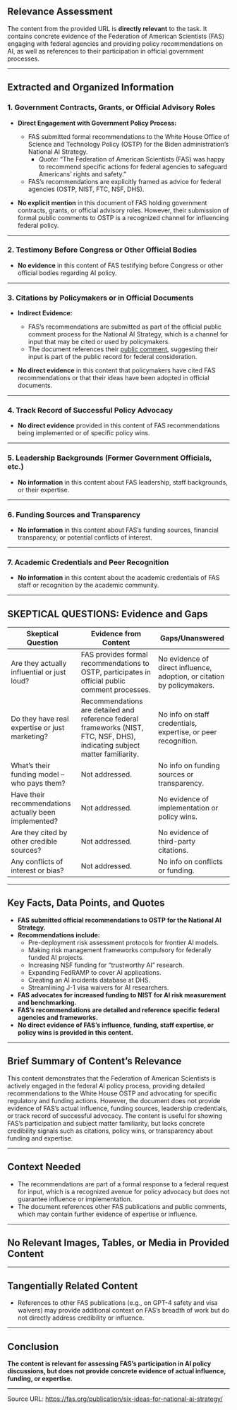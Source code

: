 ## Relevance Assessment

The content from the provided URL is **directly relevant** to the task. It contains concrete evidence of the Federation of American Scientists (FAS) engaging with federal agencies and providing policy recommendations on AI, as well as references to their participation in official government processes.

---

## Extracted and Organized Information

### 1. **Government Contracts, Grants, or Official Advisory Roles**

- **Direct Engagement with Government Policy Process:**
  - FAS submitted formal recommendations to the White House Office of Science and Technology Policy (OSTP) for the Biden administration’s National AI Strategy.
    - *Quote:* “The Federation of American Scientists (FAS) was happy to recommend specific actions for federal agencies to safeguard Americans’ rights and safety.”
  - FAS’s recommendations are explicitly framed as advice for federal agencies (OSTP, NIST, FTC, NSF, DHS).

- **No explicit mention** in this document of FAS holding government contracts, grants, or official advisory roles. However, their submission of formal public comments to OSTP is a recognized channel for influencing federal policy.

---

### 2. **Testimony Before Congress or Other Official Bodies**

- **No evidence** in this content of FAS testifying before Congress or other official bodies regarding AI policy.

---

### 3. **Citations by Policymakers or in Official Documents**

- **Indirect Evidence:**
  - FAS’s recommendations are submitted as part of the official public comment process for the National AI Strategy, which is a channel for input that may be cited or used by policymakers.
  - The document references their [public comment](https://fas.org/wp-content/uploads/2023/07/OSTP-AI-RFI-Response.pdf), suggesting their input is part of the public record for federal consideration.

- **No direct evidence** in this content that policymakers have cited FAS recommendations or that their ideas have been adopted in official documents.

---

### 4. **Track Record of Successful Policy Advocacy**

- **No direct evidence** provided in this content of FAS recommendations being implemented or of specific policy wins.

---

### 5. **Leadership Backgrounds (Former Government Officials, etc.)**

- **No information** in this content about FAS leadership, staff backgrounds, or their expertise.

---

### 6. **Funding Sources and Transparency**

- **No information** in this content about FAS’s funding sources, financial transparency, or potential conflicts of interest.

---

### 7. **Academic Credentials and Peer Recognition**

- **No information** in this content about the academic credentials of FAS staff or recognition by the academic community.

---

## SKEPTICAL QUESTIONS: Evidence and Gaps

| Skeptical Question | Evidence from Content | Gaps/Unanswered |
|--------------------|----------------------|-----------------|
| Are they actually influential or just loud? | FAS provides formal recommendations to OSTP, participates in official public comment processes. | No evidence of direct influence, adoption, or citation by policymakers. |
| Do they have real expertise or just marketing? | Recommendations are detailed and reference federal frameworks (NIST, FTC, NSF, DHS), indicating subject matter familiarity. | No info on staff credentials, expertise, or peer recognition. |
| What’s their funding model – who pays them? | Not addressed. | No info on funding sources or transparency. |
| Have their recommendations actually been implemented? | Not addressed. | No evidence of implementation or policy wins. |
| Are they cited by other credible sources? | Not addressed. | No evidence of third-party citations. |
| Any conflicts of interest or bias? | Not addressed. | No info on conflicts or funding. |

---

## Key Facts, Data Points, and Quotes

- **FAS submitted official recommendations to OSTP for the National AI Strategy.**
- **Recommendations include:**
  - Pre-deployment risk assessment protocols for frontier AI models.
  - Making risk management frameworks compulsory for federally funded AI projects.
  - Increasing NSF funding for “trustworthy AI” research.
  - Expanding FedRAMP to cover AI applications.
  - Creating an AI incidents database at DHS.
  - Streamlining J-1 visa waivers for AI researchers.
- **FAS advocates for increased funding to NIST for AI risk measurement and benchmarking.**
- **FAS’s recommendations are detailed and reference specific federal agencies and frameworks.**
- **No direct evidence of FAS’s influence, funding, staff expertise, or policy wins is provided in this content.**

---

## Brief Summary of Content’s Relevance

This content demonstrates that the Federation of American Scientists is actively engaged in the federal AI policy process, providing detailed recommendations to the White House OSTP and advocating for specific regulatory and funding actions. However, the document does not provide evidence of FAS’s actual influence, funding sources, leadership credentials, or track record of successful advocacy. The content is useful for showing FAS’s participation and subject matter familiarity, but lacks concrete credibility signals such as citations, policy wins, or transparency about funding and expertise.

---

## Context Needed

- The recommendations are part of a formal response to a federal request for input, which is a recognized avenue for policy advocacy but does not guarantee influence or implementation.
- The document references other FAS publications and public comments, which may contain further evidence of expertise or influence.

---

## No Relevant Images, Tables, or Media in Provided Content

---

## Tangentially Related Content

- References to other FAS publications (e.g., on GPT-4 safety and visa waivers) may provide additional context on FAS’s breadth of work but do not directly address credibility or influence.

---

## Conclusion

**The content is relevant for assessing FAS’s participation in AI policy discussions, but does not provide concrete evidence of actual influence, funding, or expertise.**

---

Source URL: https://fas.org/publication/six-ideas-for-national-ai-strategy/